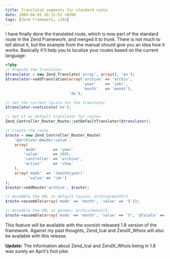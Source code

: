 ```yaml
---
title: Translated segments for standard route
date: 2009-04-01 10:15:52 +0200
tags: [Zend Framework, i18n]
---
```


I have finally done the translated route, which is now part of the standard route in the Zend Framework, and merged it to trunk. There is not much to tell about it, but the example from the manual should give you an idea how it works. Basically it'll help you to localize your routes based on the current language:

```php
<?php
// Prepate the translator
$translator = new Zend_Translate('array', array(), 'en');
$translator->addTranslation(array('archive' => 'archiv',
                                  'year'    => 'jahr',
                                  'month'   => 'monat'),
                            'de');

// Set the current locale for the translator
$translator->setLocale('en');

// Set it as default translator for routes
Zend_Controller_Router_Route::setDefaultTranslator($translator);

// Create the route
$route = new Zend_Controller_Router_Route(
    '@archive/:@mode/:value',
    array(
        'mode'       => 'year'
        'value'      => 2005,
        'controller' => 'archive',
        'action'     => 'show'
    ),
    array('mode'  => '(month|year)'
          'value' => '\d+')
);
$router->addRoute('archive', $route);

// Assemble the URL in default locale: archive/month/5
$route->assemble(array('mode' => 'month', 'value' => '5'));

// Assemble the URL in german: archiv/monat/5
$route->assemble(array('mode' => 'month', 'value' => '5', '@locale' => 'de'));
```

This feature will be available with the soonish released 1.8 version of the framework. Against my past thoughts, Zend_Ical and ZendX_Whois will also be available with this release.

**Update:** The information about Zend_Ical and ZendX_Whois being in 1.8 was surely an April's fool joke.